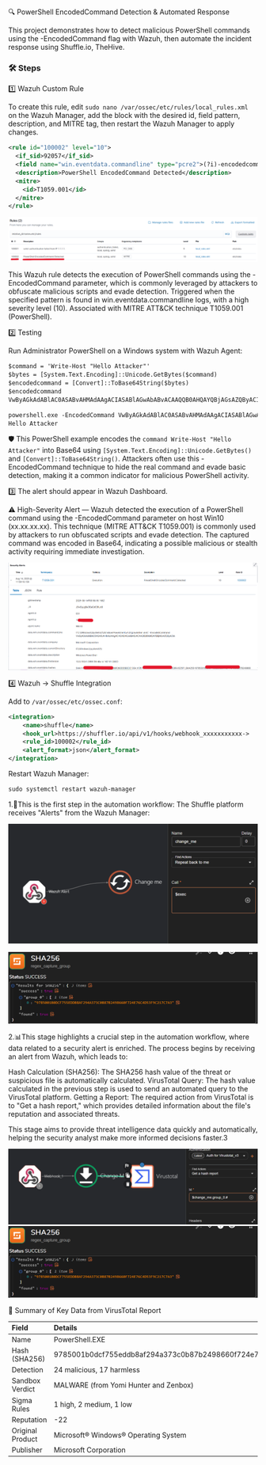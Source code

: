 🔍 PowerShell EncodedCommand Detection & Automated Response

This project demonstrates how to detect malicious PowerShell commands using the -EncodedCommand flag with Wazuh, then automate the incident response using Shuffle.io, TheHive.

### 🛠 Steps

1️⃣ Wazuh Custom Rule 

To create this rule, edit ```sudo nano
/var/ossec/etc/rules/local_rules.xml```
 on the Wazuh Manager, add the <rule> block with the desired id, field pattern, description, and MITRE tag, then restart the Wazuh Manager to apply changes.


```xml
<rule id="100002" level="10">
  <if_sid>92057</if_sid>
  <field name="win.eventdata.commandline" type="pcre2">(?i)-encodedcommand</field>
  <description>PowerShell EncodedCommand Detected</description>
  <mitre>
    <id>T1059.001</id>
  </mitre>
</rule>
```
![SOC Automation Diagram](image/Rules.PNG)

This Wazuh rule detects the execution of PowerShell commands using the -EncodedCommand parameter, which is commonly leveraged by attackers to obfuscate malicious scripts and evade detection. Triggered when the specified pattern is found in win.eventdata.commandline logs, with a high severity level (10). Associated with MITRE ATT&CK technique T1059.001 (PowerShell).

2️⃣ Testing

Run Administrator PowerShell on a Windows system with Wazuh Agent:

```xml
$command = 'Write-Host "Hello Attacker"'
$bytes = [System.Text.Encoding]::Unicode.GetBytes($command)
$encodedcommand = [Convert]::ToBase64String($bytes)
$encodedcommand
VwByAGkAdABlAC0ASABvAHMAdAAgACIASABlAGwAbABvACAAQQB0AHQAYQBjAGsAZQByACIA
```
```xml
powershell.exe -EncodedCommand VwByAGkAdABlAC0ASABvAHMAdAAgACIASABlAGwAbABvACAAQQB0AHQAYQBjAGsAZQByACIA
Hello Attacker
```

🛡️ This PowerShell example encodes the ```command Write-Host "Hello Attacker"``` into Base64 using ```[System.Text.Encoding]::Unicode.GetBytes()``` and ```[Convert]::ToBase64String()```. Attackers often use this -EncodedCommand technique to hide the real command and evade basic detection, making it a common indicator for malicious PowerShell activity.


3️⃣ The alert should appear in Wazuh Dashboard.

⚠️ High-Severity Alert — Wazuh detected the execution of a PowerShell command using the -EncodedCommand parameter on host Win10 (xx.xx.xx.xx). This technique (MITRE ATT&CK T1059.001) is commonly used by attackers to run obfuscated scripts and evade detection. The captured command was encoded in Base64, indicating a possible malicious or stealth activity requiring immediate investigation.


![SOC Automation Diagram](image/Wazuh-alert.PNG)

4️⃣ Wazuh → Shuffle Integration

Add to ```/var/ossec/etc/ossec.conf```:

```xml
<integration>
    <name>shuffle</name>
    <hook_url>https://shuffler.io/api/v1/hooks/webhook_xxxxxxxxxxx->
    <rule_id>100002</rule_id>
    <alert_format>json</alert_format>
</integration>
```
Restart Wazuh Manager:
```xml
sudo systemctl restart wazuh-manager
```


1.🔄This is the first step in the automation workflow: The Shuffle platform receives "Alerts" from the Wazuh Manager:

![SOC Automation Diagram](image/1.shuffler.PNG)

![SOC Automation Diagram](image/2.shuffler.PNG)

2.📊This stage highlights a crucial step in the automation workflow, where data related to a security alert is enriched. The process begins by receiving an alert from Wazuh, which leads to:

Hash Calculation (SHA256): The SHA256 hash value of the threat or suspicious file is automatically calculated.
VirusTotal Query: The hash value calculated in the previous step is used to send an automated query to the VirusTotal platform.
Getting a Report: The required action from VirusTotal is to "Get a hash report," which provides detailed information about the file's reputation and associated threats.

This stage aims to provide threat intelligence data quickly and automatically, helping the security analyst make more informed decisions faster.3

![SOC Automation Diagram](image/6.shuffler.PNG)
![SOC Automation Diagram](image/2.shuffler.PNG)

🚨 Summary of Key Data from VirusTotal Report

| Field | Details |
|:---|:---|
| Name | PowerShell.EXE |
| Hash (SHA256) | 9785001b0dcf755eddb8af294a373c0b87b2498660f724e76c4d53f9c217c7a3 |
| Detection | 24 malicious, 17 harmless |
| Sandbox Verdict | MALWARE (from Yomi Hunter and Zenbox) |
| Sigma Rules | 1 high, 2 medium, 1 low |
| Reputation | -22 |
| Original Product | Microsoft® Windows® Operating System |
| Publisher | Microsoft Corporation |
